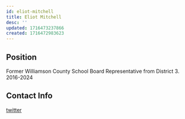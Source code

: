 ```yaml
---
id: eliot-mitchell
title: Eliot Mitchell
desc: ''
updated: 1716473237866
created: 1716472983623
---
```


## Position

Former Williamson County School Board Representative from District 3. 2016-2024

## Contact Info

[twitter](https://twitter.com/eliotmit)
